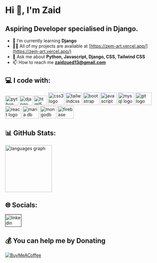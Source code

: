 <!-- ### Hi there 👋

Hello World 
<br />
<br />
Hi, I'm zem-art ,a passionate self-taught full stack developer from Indonesia.

- 🔭 I Love Seeing the Stars in the sky -->

<!-- - I’m currently working on [renderless-components]-->
<!-- - 🌱 I’m currently learning Python --> 
<!-- - 👯 I’m looking to collaborate on [Github Readme Stats]-->
<!-- - 💬 Ask me about anything [here](https://t.me/zenid_175) -->
<!-- - :briefcase: Gitlab [here](https://gitlab.com/zem-art) --> 

<!-- **Languages and Tools:**  

<code><img height="20" src="https://raw.githubusercontent.com/github/explore/80688e429a7d4ef2fca1e82350fe8e3517d3494d/topics/javascript/javascript.png"></code>
<code><img height="20" src="https://www.python.org/static/opengraph-icon-200x200.png"></code>
<code><img height="20" src="https://raw.githubusercontent.com/github/explore/80688e429a7d4ef2fca1e82350fe8e3517d3494d/topics/react/react.png"></code>
<code><img height="20" src="https://external-content.duckduckgo.com/iu/?u=https%3A%2F%2Ftse1.mm.bing.net%2Fth%3Fid%3DOIP.yPRN87C9vjrdtIBY7UTAiAHaGs%26pid%3DApi&f=1"></code>
<code><img height="20" src="https://img.pngio.com/django-web-development-web-framework-python-software-framework-django-png-728_550.jpg"></code>
<code><img height="20" src="https://raw.githubusercontent.com/github/explore/80688e429a7d4ef2fca1e82350fe8e3517d3494d/topics/nodejs/nodejs.png"></code>

<a href="https://github.com/zem-art/github-readme-stats">
  <img align="center" src="https://github-readme-stats.anuraghazra1.vercel.app/api?username=zem-art&show_icons=true&include_all_commits=true&theme=material-palenight" alt="zem-art github stats" />
<br />
<br />
-->

<!-- [![GitHub Game of Life](https://github4life.herokuapp.com/ethomson.gif?z=6)](https://github4life.herokuapp.com/ethomson) -->

<!--
**zem-art/zem-art** is a ✨ _special_ ✨ repository because its `README.md` (this file) appears on your GitHub profile. -->


# Hi 👋, I'm Zaid

## Aspiring Developer specialised in Django.

- 🌱 I’m currently learning **Django**
- 👨‍💻 All of my projects are available at [https://zem-art.vercel.app/](https://zem-art.vercel.app/)
- 💬 Ask me about **Python, Javascript, Django, CSS, Tailwind CSS**
- 📫 How to reach me **zaidzued13@gmail.com**
<!-- and [https://ashblog.pythonanywhere.com/](https://ashblog.pythonanywhere.com/) -->

## 💻 I code with:
<div align="left">
  <img src="https://cdn.jsdelivr.net/gh/devicons/devicon/icons/python/python-original.svg" height="30" width="42" alt="python logo"  />
  <img src="https://cdn.jsdelivr.net/gh/devicons/devicon/icons/django/django-plain.svg" height="30" width="42" alt="django logo"  />
  <img src="https://cdn.jsdelivr.net/gh/devicons/devicon/icons/html5/html5-original.svg" height="30" width="42" alt="html5 logo"  />
  <img src="https://cdn.jsdelivr.net/gh/devicons/devicon/icons/css3/css3-original.svg" height="40" width="52" alt="css3 logo"  />
  <img src="https://cdn.simpleicons.org/tailwindcss" height="40" width="52" alt="tailwindcss logo"  />
  <img src="https://cdn.jsdelivr.net/gh/devicons/devicon/icons/bootstrap/bootstrap-original.svg" height="40" width="52" alt="bootstrap logo"  />
  <img src="https://cdn.jsdelivr.net/gh/devicons/devicon/icons/javascript/javascript-original.svg" height="40" width="52" alt="javascript logo"  />
  <img src="https://cdn.jsdelivr.net/gh/devicons/devicon/icons/mysql/mysql-original.svg" height="40" width="52" alt="mysql logo"  />
  <img src="https://cdn.jsdelivr.net/gh/devicons/devicon/icons/git/git-original.svg" height="40" width="52" alt="git logo"  />
  <img src="https://cdn.simpleicons.org/react" height="40" width="52" alt="react logo"  />
  <img src="https://cdn.simpleicons.org/mariadb" height="40" width="52" alt="maria db logo" />
  <img src="https://cdn.simpleicons.org/mongodb" height="40" width="52" alt="mongodb logo"  />
  <img src="https://cdn.simpleicons.org/firebase" height="40" width="52" alt="firebase logo"  />
  <!-- <img src="https://cdn.jsdelivr.net/gh/devicons/devicon/icons/tailwindcss/tailwindcss-original-wordmark.svg" height="40" width="52" alt="tailwindcss logo" /> -->
</div>

## 📊 GitHub Stats:
<!-- <div align="left">
  <img src="https://github-readme-stats.vercel.app/api?hide_title=false&hide_rank=false&show_icons=true&include_all_commits=true&count_private=true&disable_animations=false&theme=nightowl&locale=en&hide_border=false&username=ashish-makes" height="150" alt="stats graph"  /> -->
  <img src="https://github-readme-stats.vercel.app/api/top-langs?locale=en&hide_title=false&layout=compact&card_width=320&langs_count=5&theme=nightowl&hide_border=false&username=ashish-makes" height="150" alt="languages graph"  />
</div>

## 🌐 Socials:
<div align="left">
  <a href="" target="_blank">
    <img src="https://raw.githubusercontent.com/maurodesouza/profile-readme-generator/master/src/assets/icons/social/linkedin/default.svg" width="52" height="40" alt="linkedin logo"  />
  </a>
</div>

 ## 💰 You can help me by Donating
[![BuyMeACoffee](https://img.shields.io/badge/Buy%20Me%20a%20Coffee-ffdd00?style=for-the-badge&logo=buy-me-a-coffee&logoColor=black)]() 
